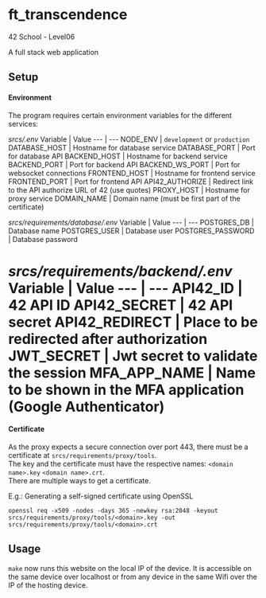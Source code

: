 # ft_transcendence
42 School - Level06

A full stack web application

## Setup

#### Environment

The program requires certain environment variables for the different services:

_srcs/.env_
Variable | Value
--- | ---
NODE_ENV | `development` or `production`
DATABASE_HOST | Hostname for database service
DATABASE_PORT | Port for database API
BACKEND_HOST | Hostname for backend service
BACKEND_PORT | Port for backend API
BACKEND_WS_PORT | Port for websocket connections
FRONTEND_HOST | Hostname for frontend service
FRONTEND_PORT | Port for frontend API
API42_AUTHORIZE | Redirect link to the API authorize URL of 42 (use quotes)
PROXY_HOST | Hostname for proxy service
DOMAIN_NAME | Domain name (must be first part of the certificate)

_srcs/requirements/database/.env_
Variable | Value
--- | ---
POSTGRES_DB | Database name
POSTGRES_USER | Database user
POSTGRES_PASSWORD | Database password

_srcs/requirements/backend/.env_
Variable | Value
--- | ---
API42_ID | 42 API ID
API42_SECRET | 42 API secret
API42_REDIRECT | Place to be redirected after authorization
JWT_SECRET | Jwt secret to validate the session
MFA_APP_NAME | Name to be shown in the MFA application (Google Authenticator)
====
#### Certificate
As the proxy expects a secure connection over port 443, there must be a certificate at `srcs/requirements/proxy/tools`.  
The key and the certificate must have the respective names: `<domain name>.key` `<domain name>.crt`.  
There are multiple ways to get a certificate.

E.g.:
Generating a self-signed certificate using OpenSSL
```
openssl req -x509 -nodes -days 365 -newkey rsa:2048 -keyout srcs/requirements/proxy/tools/<domain>.key -out srcs/requirements/proxy/tools/<domain>.crt
```

## Usage

`make` now runs this website on the local IP of the device. It is accessible on the same device over localhost or from any device in the same Wifi over the IP of the hosting device.
